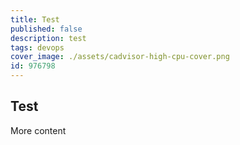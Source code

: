```yaml
---
title: Test
published: false
description: test
tags: devops
cover_image: ./assets/cadvisor-high-cpu-cover.png
id: 976798
---
```


## Test

More content
